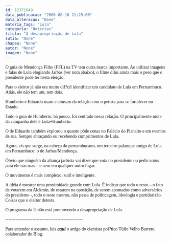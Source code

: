```yaml
---
id: 12371649
data_publicacao: "2006-08-16 21:25:00"
data_alteracao: "None"
materia_tags: "Lula"
categoria: "Notícias"
titulo: "A desapropriação de Lula"
sutia: "None"
chapeu: "None"
autor: "None"
imagem: "None"
---
```

<p><P><FONT face=Verdana>O guia de Mendonça Filho (PFL) na TV tem outra marca importante. Ao utilizar imagens e falas de Lula elogiando Jarbas (ver nota abaixo), o filme dilui ainda mais o peso que o presidente pode ter nesta eleição.</FONT></P></p>
<p><P><FONT face=Verdana>Para o eleitor já não era muito dif?cil identificar um candidato de Lula em Pernambuco. Aliás, ele não tem um, tem dois.</FONT></P></p>
<p><P><FONT face=Verdana>Humberto e Eduardo usam e abusam da relação com o petista para se fortalecer no Estado.</FONT></P></p>
<p><P><FONT face=Verdana>Todo o guia de Humberto, há pouco, foi centrado nessa relação. O principalmente mote da campanha dele é Lula+Humberto.</FONT></P></p>
<p><P><FONT face=Verdana>O de Eduardo também explorou o quanto pôde cenas no Palácio do Planalto e em eventos de rua. Sempre abraçando ou recebendo cumprimentos de Lula.</FONT></P></p>
<p><P><FONT face=Verdana>Agora, eis que surge, na cabeça do pernambucano, um terceiro palanque amigo de Lula em Pernambuco: o de Jarbas/Mendonça.</FONT></P></p>
<p><P><FONT face=Verdana>Óbvio que ninguém da aliança jarbista vai dizer que vota no presidente ou pedir votos para ele nas ruas – e nem em qualquer outro lugar.</FONT></P></p>
<p><P><FONT face=Verdana>O movimento é mais complexo, sutil e inteligente. </FONT></P></p>
<p><P><FONT face=Verdana>A idéia é mostrar uma proximidade grande com Lula. É indicar que todo o resto – o fato de votarem em Alckmin, de estarem na oposição, de serem apontados como adversários do presidente -, todo o resto mesmo, não passa de politicagem, ideologia e partidarizão. Coisas que o eleitor detesta.</FONT></P></p>
<p><P><FONT face=Verdana>O programa da União está promovendo a desapropriação de Lula.</FONT></P></p>
<p><P><FONT face=Verdana>----------------------------------------------------</FONT></P></p>
<p><P><FONT face=Verdana>Para entender o assunto, leia <STRONG><EM><A href=\"https://jc3.uol.com.br/blogs/jc/2006/08/15/not_746.php\" target=_blank>aqui</A></EM></STRONG> o artigo do cientista pol?tico Túlio Velho Barreto, colaborador do Blog.</FONT></P> </p>
